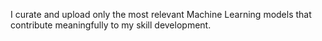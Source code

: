 I curate and upload only the most relevant Machine Learning models that contribute meaningfully to my skill development.
